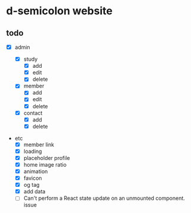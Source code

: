# d-semicolon website

## todo

- [x] admin

  - [x] study
    - [x] add
    - [x] edit
    - [x] delete
  - [x] member
    - [x] add
    - [x] edit
    - [x] delete
  - [x] contact
    - [x] add
    - [x] delete

- etc
  - [x] member link
  - [x] loading
  - [x] placeholder profile
  - [x] home image ratio
  - [x] animation
  - [x] favicon
  - [x] og tag
  - [x] add data
  - [ ] Can't perform a React state update on an unmounted component. issue
